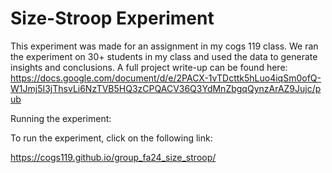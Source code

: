 # Size-Stroop Experiment

This experiment was made for an assignment in my cogs 119 class. We ran the experiment on 30+ students in my class and used the data to generate insights and conclusions. A full project write-up can be found here: https://docs.google.com/document/d/e/2PACX-1vTDcttk5hLuo4iqSm0ofQ-W1Jmj5I3jThsvLi6NzTVB5HQ3zCPQACV36Q3YdMnZbgqQynzArAZ9Jujc/pub

Running the experiment:

To run the experiment, click on the following link:

https://cogs119.github.io/group_fa24_size_stroop/
